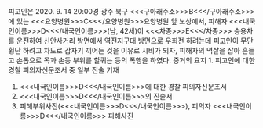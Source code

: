 피고인은 2020. 9. 14 20:00경 광주 북구 <<<구아래주소>>>B<<</구아래주소>>>에 있는 <<<요양병원>>>C<<</요양병원>>>요양병원 앞 노상에서, 피해자 <<<내국인이름>>>D<<</내국인이름>>>(남, 42세)이 <<<차종>>>E<<</차종>>> 승용차를 운전하여 신안사거리 방면에서 역전지구대 방면으로 우회전 하려는데 피고인이 무단횡단 하려고 차도로 갑자기 끼어든 것을 이유로 시비가 되자, 피해자의 멱살을 잡아 흔들고 손톱으로 목과 손등 부위를 할퀴는 등의 폭행을 하였다.
증거의 요지 1. 피고인에 대한 경찰 피의자신문조서 중 일부 진술 기재
1. <<<내국인이름>>>D<<</내국인이름>>>에 대한 경찰 피의자신문조서
1. <<<내국인이름>>>D<<</내국인이름>>>의 진술서
1. 피해부위사진(<<<내국인이름>>>D<<</내국인이름>>>), 피의자 <<<내국인이름>>>D<<</내국인이름>>> 피해사진
